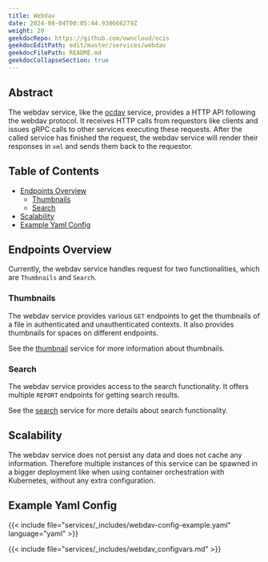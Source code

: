 ```yaml
---
title: Webdav
date: 2024-08-04T00:05:44.930666279Z
weight: 20
geekdocRepo: https://github.com/owncloud/ocis
geekdocEditPath: edit/master/services/webdav
geekdocFilePath: README.md
geekdocCollapseSection: true
---
```


<!-- Do not edit this file, it is autogenerated. Edit the service README.md instead -->

## Abstract


The webdav service, like the [ocdav](../ocdav) service, provides a HTTP API following the webdav protocol. It receives HTTP calls from requestors like clients and issues gRPC calls to other services executing these requests. After the called service has finished the request, the webdav service will render their responses in `xml` and sends them back to the requestor.


## Table of Contents

* [Endpoints Overview](#endpoints-overview)
  * [Thumbnails](#thumbnails)
  * [Search](#search)
* [Scalability](#scalability)
* [Example Yaml Config](#example-yaml-config)

## Endpoints Overview

Currently, the webdav service handles request for two functionalities, which are `Thumbnails` and `Search`.

### Thumbnails

The webdav service provides various `GET` endpoints to get the thumbnails of a file in authenticated and unauthenticated contexts. It also provides thumbnails for spaces on different endpoints. 

See the [thumbnail](https://github.com/owncloud/ocis/tree/master/services/thumbnails) service for more information about thumbnails.

### Search

The webdav service provides access to the search functionality. It offers multiple `REPORT` endpoints for getting search results. 

See the [search](https://github.com/owncloud/ocis/tree/master/services/search) service for more details about search functionality. 

## Scalability

The webdav service does not persist any data and does not cache any information. Therefore multiple instances of this service can be spawned in a bigger deployment like when using container orchestration with Kubernetes, without any extra configuration.
## Example Yaml Config
{{< include file="services/_includes/webdav-config-example.yaml"  language="yaml" >}}

{{< include file="services/_includes/webdav_configvars.md" >}}

